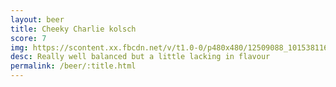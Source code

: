 ```yaml
---
layout: beer
title: Cheeky Charlie kolsch
score: 7
img: https://scontent.xx.fbcdn.net/v/t1.0-0/p480x480/12509088_10153811619033745_702562891235220957_n.jpg?oh=b96bd6152fe1cfd25c524e9ee7337ba0&oe=58C02FAF
desc: Really well balanced but a little lacking in flavour
permalink: /beer/:title.html
---
```

